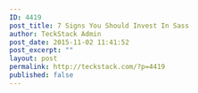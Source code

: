 ```yaml
---
ID: 4419
post_title: 7 Signs You Should Invest In Sass
author: TeckStack Admin
post_date: 2015-11-02 11:41:52
post_excerpt: ""
layout: post
permalink: http://teckstack.com/?p=4419
published: false
---
```

